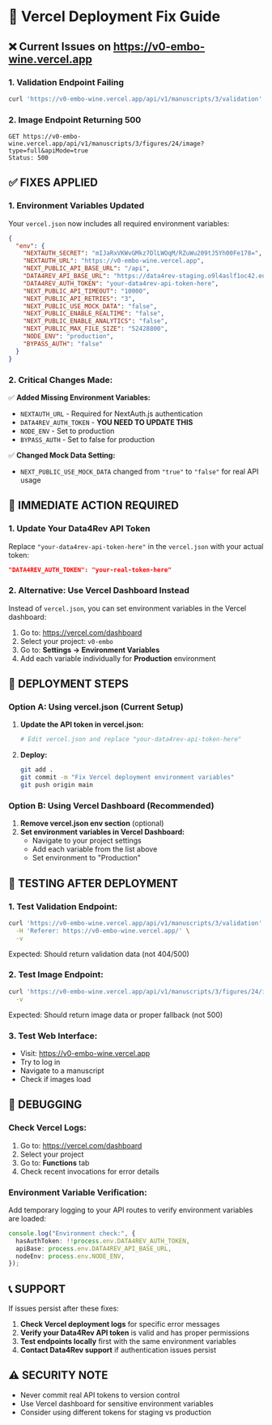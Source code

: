 # 🔧 Vercel Deployment Fix Guide

## ❌ Current Issues on https://v0-embo-wine.vercel.app

### 1. Validation Endpoint Failing

```bash
curl 'https://v0-embo-wine.vercel.app/api/v1/manuscripts/3/validation' -H 'Referer: https://v0-embo-wine.vercel.app/'
```

### 2. Image Endpoint Returning 500

```
GET https://v0-embo-wine.vercel.app/api/v1/manuscripts/3/figures/24/image?type=full&apiMode=true
Status: 500
```

## ✅ FIXES APPLIED

### 1. Environment Variables Updated

Your `vercel.json` now includes all required environment variables:

```json
{
  "env": {
    "NEXTAUTH_SECRET": "mIJaRxVKWvGMkz7DlLWOqM/RZuWu209tJ5Yh00Fe178=",
    "NEXTAUTH_URL": "https://v0-embo-wine.vercel.app",
    "NEXT_PUBLIC_API_BASE_URL": "/api",
    "DATA4REV_API_BASE_URL": "https://data4rev-staging.o9l4aslf1oc42.eu-central-1.cs.amazonlightsail.com/api",
    "DATA4REV_AUTH_TOKEN": "your-data4rev-api-token-here",
    "NEXT_PUBLIC_API_TIMEOUT": "10000",
    "NEXT_PUBLIC_API_RETRIES": "3",
    "NEXT_PUBLIC_USE_MOCK_DATA": "false",
    "NEXT_PUBLIC_ENABLE_REALTIME": "false",
    "NEXT_PUBLIC_ENABLE_ANALYTICS": "false",
    "NEXT_PUBLIC_MAX_FILE_SIZE": "52428800",
    "NODE_ENV": "production",
    "BYPASS_AUTH": "false"
  }
}
```

### 2. Critical Changes Made:

✅ **Added Missing Environment Variables:**

- `NEXTAUTH_URL` - Required for NextAuth.js authentication
- `DATA4REV_AUTH_TOKEN` - **YOU NEED TO UPDATE THIS**
- `NODE_ENV` - Set to production
- `BYPASS_AUTH` - Set to false for production

✅ **Changed Mock Data Setting:**

- `NEXT_PUBLIC_USE_MOCK_DATA` changed from `"true"` to `"false"` for real API usage

## 🔑 IMMEDIATE ACTION REQUIRED

### 1. Update Your Data4Rev API Token

Replace `"your-data4rev-api-token-here"` in the `vercel.json` with your actual token:

```json
"DATA4REV_AUTH_TOKEN": "your-real-token-here"
```

### 2. Alternative: Use Vercel Dashboard Instead

Instead of `vercel.json`, you can set environment variables in the Vercel dashboard:

1. Go to: https://vercel.com/dashboard
2. Select your project: `v0-embo`
3. Go to: **Settings → Environment Variables**
4. Add each variable individually for **Production** environment

## 🚀 DEPLOYMENT STEPS

### Option A: Using vercel.json (Current Setup)

1. **Update the API token in vercel.json:**

   ```bash
   # Edit vercel.json and replace "your-data4rev-api-token-here"
   ```

2. **Deploy:**
   ```bash
   git add .
   git commit -m "Fix Vercel deployment environment variables"
   git push origin main
   ```

### Option B: Using Vercel Dashboard (Recommended)

1. **Remove vercel.json env section** (optional)
2. **Set environment variables in Vercel Dashboard:**
   - Navigate to your project settings
   - Add each variable from the list above
   - Set environment to "Production"

## 🧪 TESTING AFTER DEPLOYMENT

### 1. Test Validation Endpoint:

```bash
curl 'https://v0-embo-wine.vercel.app/api/v1/manuscripts/3/validation' \
  -H 'Referer: https://v0-embo-wine.vercel.app/' \
  -v
```

Expected: Should return validation data (not 404/500)

### 2. Test Image Endpoint:

```bash
curl 'https://v0-embo-wine.vercel.app/api/v1/manuscripts/3/figures/24/image?type=full&apiMode=true' \
  -v
```

Expected: Should return image data or proper fallback (not 500)

### 3. Test Web Interface:

- Visit: https://v0-embo-wine.vercel.app
- Try to log in
- Navigate to a manuscript
- Check if images load

## 🐛 DEBUGGING

### Check Vercel Logs:

1. Go to: https://vercel.com/dashboard
2. Select your project
3. Go to: **Functions** tab
4. Check recent invocations for error details

### Environment Variable Verification:

Add temporary logging to your API routes to verify environment variables are loaded:

```typescript
console.log("Environment check:", {
  hasAuthToken: !!process.env.DATA4REV_AUTH_TOKEN,
  apiBase: process.env.DATA4REV_API_BASE_URL,
  nodeEnv: process.env.NODE_ENV,
});
```

## 📞 SUPPORT

If issues persist after these fixes:

1. **Check Vercel deployment logs** for specific error messages
2. **Verify your Data4Rev API token** is valid and has proper permissions
3. **Test endpoints locally** first with the same environment variables
4. **Contact Data4Rev support** if authentication issues persist

## ⚠️ SECURITY NOTE

- Never commit real API tokens to version control
- Use Vercel dashboard for sensitive environment variables
- Consider using different tokens for staging vs production
